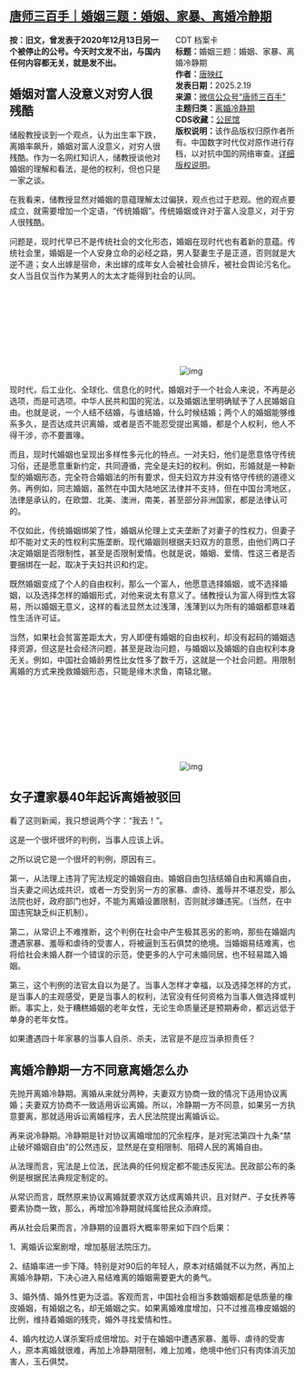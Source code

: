<!--1740004794000-->
[唐师三百手｜婚姻三题：婚姻、家暴、离婚冷静期](https://chinadigitaltimes.net/chinese/715961.html)
------

<div style="width:42%;float:right;padding-left:20px"><div class="su-spoiler su-spoiler-style-fancy su-spoiler-icon-chevron-circle" data-scroll-offset="0" data-anchor-in-url="no"><div class="su-spoiler-title" tabindex="0" role="button"><span class="su-spoiler-icon"></span>CDT 档案卡</div><div class="su-spoiler-content su-u-clearfix su-u-trim"><strong>标题：</strong>婚姻三题：婚姻、家暴、离婚冷静期<br><strong>作者：</strong><a href="https://chinadigitaltimes.net/space/唐映红" target="_blank">唐映红</a><br><strong>发表日期：</strong>2025.2.19<br><strong>来源：</strong><a href="https://web.archive.org/web/20250219223606/https://mp.weixin.qq.com/s/4KIAHQKHJmBKvMpSF7bPiQ" target="_blank">微信公众号“唐师三百手”</a><br><strong>主题归类：</strong><a href="https://chinadigitaltimes.net/space/离婚冷静期" target="_blank">离婚冷静期</a><br><strong>CDS收藏：</strong><a href="https://chinadigitaltimes.net/space/%E5%85%AC%E6%B0%91%E9%A6%86" target="_blank" rel="noopener">公民馆</a><br><strong>版权说明：</strong>该作品版权归原作者所有。中国数字时代仅对原作进行存档，以对抗中国的网络审查。<a href="https://chinadigitaltimes.net/chinese/copyright">详细版权说明</a>。</div></div></div><p><strong>按：旧文，曾发表于2020年12月13日另一个被停止的公号。今天时文发不出，与国内任何内容都无关，就是发不出。</strong></p><h2>婚姻对富人没意义对穷人很残酷</h2><p>储殷教授谈到一个观点，认为出生率下跌，离婚率飙升，婚姻对富人没意义，对穷人很残酷。作为一名网红知识人，储教授谈他对婚姻的理解和看法，是他的权利，但也只是一家之谈。</p><p>在我看来，储教授显然对婚姻的意蕴理解太过偏狭，观点也过于悲观。他的观点要成立，就需要增加一个定语，“传统婚姻”。传统婚姻或许对于富人没意义，对于穷人很残酷。</p><p>问题是，现时代早已不是传统社会的文化形态，婚姻在现时代也有着新的意蕴。传统社会里，婚姻是一个人安身立命的必经之路，男人娶妻生子是正道，否则就是大逆不道；女人出嫁是宿命，未出嫁的成年女人会被社会排斥，被社会舆论污名化。女人当且仅当作为某男人的太太才能得到社会的认同。</p><p><img decoding="async" src="data:image/svg+xml,%3Csvg%20xmlns='http://www.w3.org/2000/svg'%20viewBox='0%200%200%200'%3E%3C/svg%3E" alt="img" data-lazy-src="https://chinadigitaltimes.net/chinese/files/2025/02/post-715961-67b65ce4d4207."><noscript><img decoding="async" src="https://chinadigitaltimes.net/chinese/files/2025/02/post-715961-67b65ce4d4207." alt="img"></noscript></p><p>现时代，后工业化、全球化、信息化的时代，婚姻对于一个社会人来说，不再是必选项，而是可选项。中华人民共和国的宪法，以及婚姻法里明确赋予了人民婚姻自由。也就是说，一个人结不结婚，与谁结婚，什么时候结婚；两个人的婚姻能够维系多久，是否达成共识离婚，或者是否不能忍受提出离婚，都是个人权利，他人不得干涉，亦不要置喙。</p><p>而且，现时代婚姻也呈现出多样性多元化的特点。一对夫妇，他们是愿意恪守传统习俗，还是愿意重新约定，共同遵循，完全是夫妇的权利。例如，形婚就是一种新型的婚姻形态，完全符合婚姻法的所有要求，但夫妇双方并没有恪守传统的道德义务。再例如，同志婚姻，虽然在中国大陆地区法律并不支持，但在中国台湾地区，法律是承认的，在欧盟、北美、澳洲，南美，甚至部分非洲国家，都是法律认可的。</p><p>不仅如此，传统婚姻绑架了性，婚姻从伦理上丈夫垄断了对妻子的性权力，但妻子却不能对丈夫的性权利实施垄断。现代婚姻则根据夫妇双方的意愿，由他们两口子决定婚姻是否限制性，甚至是否限制爱情。也就是说，婚姻、爱情、性这三者是否要捆绑在一起，取决于夫妇共识和约定。</p><p>既然婚姻变成了个人的自由权利，那么一个富人，他愿意选择婚姻，或不选择婚姻，以及选择怎样的婚姻形式，对他来说太有意义了。储教授认为富人得到性太容易，所以婚姻无意义，这样的看法显然太过浅薄，浅薄到以为所有的婚姻都意味着性生活许可证。</p><p>当然，如果社会贫富差距太大，穷人即便有婚姻的自由权利，却没有起码的婚姻选择资源，但这是社会经济问题，甚至是政治问题，与婚姻以及婚姻的自由权利本身无关。例如，中国社会婚龄男性比女性多了数千万，这就是一个社会问题。用限制离婚的方式来挽救婚姻形态，只能是缘木求鱼，南辕北辙。</p><p><img decoding="async" src="data:image/svg+xml,%3Csvg%20xmlns='http://www.w3.org/2000/svg'%20viewBox='0%200%200%200'%3E%3C/svg%3E" alt="img" data-lazy-src="https://chinadigitaltimes.net/chinese/files/2025/02/post-715961-67b65ce5a8056."><noscript><img decoding="async" src="https://chinadigitaltimes.net/chinese/files/2025/02/post-715961-67b65ce5a8056." alt="img"></noscript></p><h2>女子遭家暴40年起诉离婚被驳回</h2><p>看了这则新闻，我只想说两个字：“我去！”。</p><p>这是一个很坏很坏的判例，当事人应该上诉。</p><p>之所以说它是一个很坏的判例，原因有三。</p><p>第一，从法理上违背了宪法规定的婚姻自由。婚姻自由包括结婚自由和离婚自由，当夫妻之间达成共识，或者一方受到另一方的家暴、虐待、羞辱并不堪忍受，那么法院也好，政府部门也好，不能为离婚设置限制，否则就涉嫌违宪。（当然，在中国违宪缺乏纠正机制）。</p><p>第二，从常识上不难推断，这个判例在社会中产生极其恶劣的影响，那些在婚姻内遭遇家暴、羞辱和虐待的受害人，将被逼到玉石俱焚的绝境。当婚姻易结难离，也将给社会未婚人群一个错误的示范，使更多的人宁可未婚同居，也不轻易踏入婚姻。</p><p>第三，这个判例的法官太自以为是了。当事人怎样才幸福，以及选择怎样的方式，是当事人的主观感受，更是当事人的权利，法官没有任何资格为当事人做选择或判断。事实上，处于糟糕婚姻的老年女性，无论生命质量还是预期寿命，都远远低于单身的老年女性。</p><p>如果遭遇四十年家暴的当事人自杀、杀夫，法官是不是应当承担责任？</p><h2>离婚冷静期一方不同意离婚怎么办</h2><p>先抛开离婚冷静期。离婚从来就分两种，夫妻双方协商一致的情况下适用协议离婚；夫妻双方协商不一致适用诉讼离婚。所以，冷静期一方不同意，如果另一方执意要离，那就适用诉讼离婚程序，去人民法院提出离婚诉讼。</p><p>再来说冷静期。冷静期是针对协议离婚增加的冗余程序，是对宪法第四十九条“禁止破坏婚姻自由”的公然违反，显然是在变相限制、阻碍人民的离婚自由。</p><p>从法理而言，宪法是上位法，民法典的任何规定都不能违反宪法。民政部公布的条例是根据民法典规定制定的。</p><p>从常识而言，既然原来协议离婚就要求双方达成离婚共识，且对财产、子女抚养等要素协商一致，那么，再增加冷静期就纯属给民众添麻烦。</p><p>再从社会后果而言，冷静期的设置将大概率带来如下四个后果：</p><p>1、离婚诉讼案剧增，增加基层法院压力。</p><p>2、结婚率进一步下降。特别是对90后的年轻人，原本对结婚就不以为然，再加上离婚冷静期，下决心进入易结难离的婚姻需要更大的勇气。</p><p>3、婚外情、婚外性更为泛滥。客观而言，中国社会相当多数婚姻都是低质量的橡皮婚姻，有婚姻之名，却无婚姻之实。如果离婚难度增加，只不过推高橡皮婚姻的比例，维持着婚姻的残壳，婚外寻找爱情和性。</p><p>4、婚内枕边人谋杀案将成倍增加。对于在婚姻中遭遇家暴、羞辱、虐待的受害人，原本离婚就很难，再加上冷静期限制，难上加难，绝境中他们只有肉体消灭加害人，玉石俱焚。</p><div class="addtoany_share_save_container addtoany_content addtoany_content_bottom"><div class="a2a_kit a2a_kit_size_32 addtoany_list" data-a2a-url="https://chinadigitaltimes.net/chinese/715961.html" data-a2a-title="唐师三百手｜婚姻三题：婚姻、家暴、离婚冷静期"><a class="a2a_button_facebook" href="https://www.addtoany.com/add_to/facebook?linkurl=https%3A%2F%2Fchinadigitaltimes.net%2Fchinese%2F715961.html&amp;linkname=%E5%94%90%E5%B8%88%E4%B8%89%E7%99%BE%E6%89%8B%EF%BD%9C%E5%A9%9A%E5%A7%BB%E4%B8%89%E9%A2%98%EF%BC%9A%E5%A9%9A%E5%A7%BB%E3%80%81%E5%AE%B6%E6%9A%B4%E3%80%81%E7%A6%BB%E5%A9%9A%E5%86%B7%E9%9D%99%E6%9C%9F" title="Facebook" rel="nofollow noopener" target="_blank"></a><a class="a2a_button_twitter" href="https://www.addtoany.com/add_to/twitter?linkurl=https%3A%2F%2Fchinadigitaltimes.net%2Fchinese%2F715961.html&amp;linkname=%E5%94%90%E5%B8%88%E4%B8%89%E7%99%BE%E6%89%8B%EF%BD%9C%E5%A9%9A%E5%A7%BB%E4%B8%89%E9%A2%98%EF%BC%9A%E5%A9%9A%E5%A7%BB%E3%80%81%E5%AE%B6%E6%9A%B4%E3%80%81%E7%A6%BB%E5%A9%9A%E5%86%B7%E9%9D%99%E6%9C%9F" title="Twitter" rel="nofollow noopener" target="_blank"></a><a class="a2a_button_telegram" href="https://www.addtoany.com/add_to/telegram?linkurl=https%3A%2F%2Fchinadigitaltimes.net%2Fchinese%2F715961.html&amp;linkname=%E5%94%90%E5%B8%88%E4%B8%89%E7%99%BE%E6%89%8B%EF%BD%9C%E5%A9%9A%E5%A7%BB%E4%B8%89%E9%A2%98%EF%BC%9A%E5%A9%9A%E5%A7%BB%E3%80%81%E5%AE%B6%E6%9A%B4%E3%80%81%E7%A6%BB%E5%A9%9A%E5%86%B7%E9%9D%99%E6%9C%9F" title="Telegram" rel="nofollow noopener" target="_blank"></a><a class="a2a_button_reddit" href="https://www.addtoany.com/add_to/reddit?linkurl=https%3A%2F%2Fchinadigitaltimes.net%2Fchinese%2F715961.html&amp;linkname=%E5%94%90%E5%B8%88%E4%B8%89%E7%99%BE%E6%89%8B%EF%BD%9C%E5%A9%9A%E5%A7%BB%E4%B8%89%E9%A2%98%EF%BC%9A%E5%A9%9A%E5%A7%BB%E3%80%81%E5%AE%B6%E6%9A%B4%E3%80%81%E7%A6%BB%E5%A9%9A%E5%86%B7%E9%9D%99%E6%9C%9F" title="Reddit" rel="nofollow noopener" target="_blank"></a><a class="a2a_button_whatsapp" href="https://www.addtoany.com/add_to/whatsapp?linkurl=https%3A%2F%2Fchinadigitaltimes.net%2Fchinese%2F715961.html&amp;linkname=%E5%94%90%E5%B8%88%E4%B8%89%E7%99%BE%E6%89%8B%EF%BD%9C%E5%A9%9A%E5%A7%BB%E4%B8%89%E9%A2%98%EF%BC%9A%E5%A9%9A%E5%A7%BB%E3%80%81%E5%AE%B6%E6%9A%B4%E3%80%81%E7%A6%BB%E5%A9%9A%E5%86%B7%E9%9D%99%E6%9C%9F" title="WhatsApp" rel="nofollow noopener" target="_blank"></a><a class="a2a_button_email" href="https://www.addtoany.com/add_to/email?linkurl=https%3A%2F%2Fchinadigitaltimes.net%2Fchinese%2F715961.html&amp;linkname=%E5%94%90%E5%B8%88%E4%B8%89%E7%99%BE%E6%89%8B%EF%BD%9C%E5%A9%9A%E5%A7%BB%E4%B8%89%E9%A2%98%EF%BC%9A%E5%A9%9A%E5%A7%BB%E3%80%81%E5%AE%B6%E6%9A%B4%E3%80%81%E7%A6%BB%E5%A9%9A%E5%86%B7%E9%9D%99%E6%9C%9F" title="Email" rel="nofollow noopener" target="_blank"></a><a class="a2a_button_copy_link" href="https://www.addtoany.com/add_to/copy_link?linkurl=https%3A%2F%2Fchinadigitaltimes.net%2Fchinese%2F715961.html&amp;linkname=%E5%94%90%E5%B8%88%E4%B8%89%E7%99%BE%E6%89%8B%EF%BD%9C%E5%A9%9A%E5%A7%BB%E4%B8%89%E9%A2%98%EF%BC%9A%E5%A9%9A%E5%A7%BB%E3%80%81%E5%AE%B6%E6%9A%B4%E3%80%81%E7%A6%BB%E5%A9%9A%E5%86%B7%E9%9D%99%E6%9C%9F" title="Copy Link" rel="nofollow noopener" target="_blank"></a><a class="a2a_dd addtoany_share_save addtoany_share" href="https://www.addtoany.com/share"></a></div></div>
